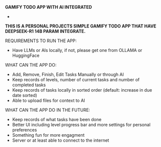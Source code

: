 **GAMIFY TODO APP WITH AI INTEGRATED**

-

**THIS IS A PERSONAL PROJECTS SIMPLE GAMIFY TODO APP THAT HAVE DEEPSEEK-R1 14B PARAM INTEGRATE.**

REQUIREMENTS TO RUN THE APP:

- Have LLMs or AIs locally, if not, please get one from OLLAMA or HuggingFace

WHAT CAN THE APP DO:

- Add, Remove, Finish, Edit Tasks Manually or through AI
- Keep records of levels, number of current tasks and number of completed tasks
- Keep records of tasks locally in sorted order (default: increase in due date sorted)
- Able to upload files for context to AI

WHAT CAN THE APP DO IN THE FUTURE:

- Keep records of what tasks have been done
- Better UI including level progress bar and more settings for personal preferences
- Something fun for more engagment
- Server or at least able to connect to the internet
